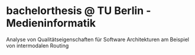 # bachelorthesis @ TU Berlin - Medieninformatik
Analyse von Qualitätseigenschaften für Software Architekturen am Beispiel von intermodalen Routing
